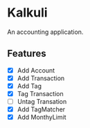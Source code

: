 # Kalkuli

An accounting application.

## Features

* [x] Add Account
* [x] Add Transaction
* [x] Add Tag
* [x] Tag Transaction
* [ ] Untag Transation
* [x] Add TagMatcher
* [x] Add MonthyLimit
